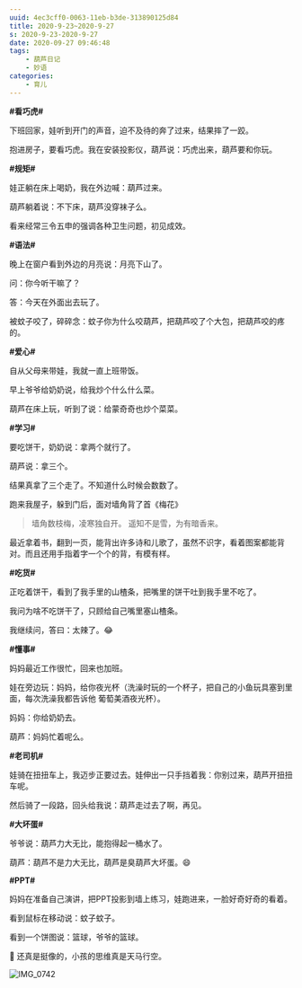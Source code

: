 ```yaml
---
uuid: 4ec3cff0-0063-11eb-b3de-313890125d84
title: 2020-9-23~2020-9-27
s: 2020-9-23-2020-9-27
date: 2020-09-27 09:46:48
tags:
	- 葫芦日记
	- 妙语
categories:
	- 育儿
---
```






**\#看巧虎\#**

下班回家，娃听到开门的声音，迫不及待的奔了过来，结果摔了一跤。

抱进房子，要看巧虎。我在安装投影仪，葫芦说：巧虎出来，葫芦要和你玩。



**\#规矩\#**

娃正躺在床上喝奶，我在外边喊：葫芦过来。

葫芦躺着说：不下床，葫芦没穿袜子么。

看来经常三令五申的强调各种卫生问题，初见成效。



**\#语法\#**

晚上在窗户看到外边的月亮说：月亮下山了。



问：你今听干嘛了？

答：今天在外面出去玩了。



被蚊子咬了，碎碎念：蚊子你为什么咬葫芦，把葫芦咬了个大包，把葫芦咬的疼的。



**\#爱心\#**

自从父母来带娃，我就一直上班带饭。

早上爷爷给奶奶说，给我炒个什么什么菜。

葫芦在床上玩，听到了说：给蒙奇奇也炒个菜菜。



**\#学习\#**

要吃饼干，奶奶说：拿两个就行了。

葫芦说：拿三个。

结果真拿了三个走了。不知道什么时候会数数了。



跑来我屋子，躲到门后，面对墙角背了首《梅花》

> 墙角数枝梅，凌寒独自开。
> 遥知不是雪，为有暗香来。



最近拿着书，翻到一页，能背出许多诗和儿歌了，虽然不识字，看着图案都能背对。而且还用手指着字一个个的背，有模有样。



**\#吃货\#**

正吃着饼干，看到了我手里的山楂条，把嘴里的饼干吐到我手里不吃了。 

我问为啥不吃饼干了，只顾给自己嘴里塞山楂条。

我继续问，答曰：太辣了。😂





**\#懂事\#**

妈妈最近工作很忙，回来也加班。

娃在旁边玩：妈妈，给你夜光杯（洗澡时玩的一个杯子，把自己的小鱼玩具塞到里面，每次洗澡我都告诉他 葡萄美酒夜光杯）。

妈妈：你给奶奶去。

葫芦：妈妈忙着呢么。



**\#老司机\#**

娃骑在扭扭车上，我迈步正要过去。娃伸出一只手挡着我：你别过来，葫芦开扭扭车呢。

然后骑了一段路，回头给我说：葫芦走过去了啊，再见。



**\#大坏蛋\#**

爷爷说：葫芦力大无比，能抱得起一桶水了。

葫芦：葫芦不是力大无比，葫芦是臭葫芦大坏蛋。😄



**\#PPT\#**

妈妈在准备自己演讲，把PPT投影到墙上练习，娃跑进来，一脸好奇好奇的看着。

看到鼠标在移动说：蚊子蚊子。

看到一个饼图说：篮球，爷爷的篮球。

🏀 还真是挺像的，小孩的思维真是天马行空。

![IMG_0742](http://blog-assets.liupei.xin/assets/Downloads/IMG_0742.jpg-public)

